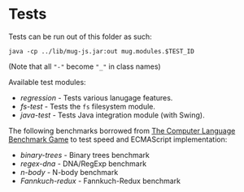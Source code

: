 Tests
=====

Tests can be run out of this folder as such:

    java -cp ../lib/mug-js.jar:out mug.modules.$TEST_ID

(Note that all `"-"` become `"_"` in class names)

Available test modules:

* *regression* - Tests various lanugage features.
* *fs-test* - Tests the `fs` filesystem module.
* *java-test* - Tests Java integration module (with Swing).

The following benchmarks borrowed from [The Computer Language Benchmark Game](http://shootout.alioth.debian.org/) to test speed and ECMAScript implementation:

* *binary-trees* - Binary trees benchmark
* *regex-dna* - DNA/RegExp benchmark
* *n-body* - N-body benchmark
* *Fannkuch-redux* - Fannkuch-Redux benchmark